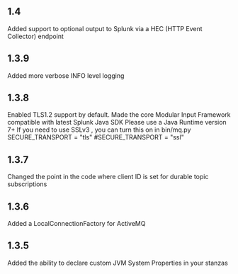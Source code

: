 1.4
---
Added support to optional output to Splunk via a HEC (HTTP Event Collector) endpoint

1.3.9
-----
Added more verbose INFO level logging

1.3.8
-----
Enabled TLS1.2 support by default.
Made the  core Modular Input Framework compatible with latest Splunk Java SDK
Please use a Java Runtime version 7+
If you need to use SSLv3 , you can turn this on in bin/mq.py
SECURE_TRANSPORT = "tls"
#SECURE_TRANSPORT = "ssl"

1.3.7
-----
Changed the point in the code where client ID is set for durable topic subscriptions

1.3.6
-----
Added a LocalConnectionFactory for ActiveMQ

1.3.5
-----
Added the ability to declare custom JVM System Properties in your stanzas

